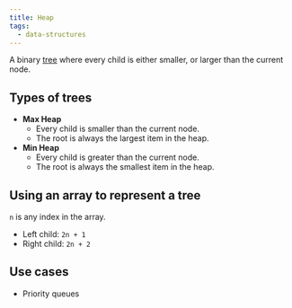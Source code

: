 ```yaml
---
title: Heap
tags:
  - data-structures
---
```


A binary [tree](tree) where every child is either smaller, or larger than the current node.

## Types of trees

- **Max Heap**
  - Every child is smaller than the current node.
  - The root is always the largest item in the heap.
- **Min Heap**
  - Every child is greater than the current node.
  - The root is always the smallest item in the heap.

## Using an array to represent a tree

`n` is any index in the array.

- Left child: `2n + 1`
- Right child: `2n + 2`

## Use cases

- Priority queues
